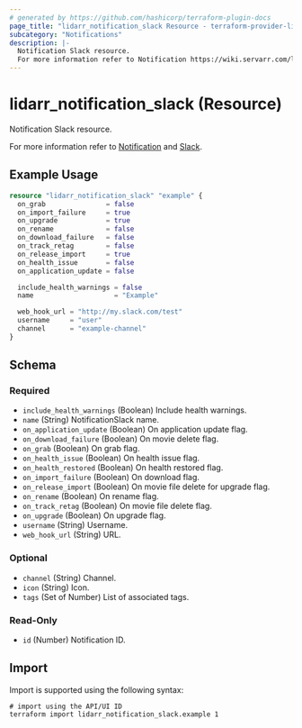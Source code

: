 ```yaml
---
# generated by https://github.com/hashicorp/terraform-plugin-docs
page_title: "lidarr_notification_slack Resource - terraform-provider-lidarr"
subcategory: "Notifications"
description: |-
  Notification Slack resource.
  For more information refer to Notification https://wiki.servarr.com/lidarr/settings#connect and Slack https://wiki.servarr.com/lidarr/supported#slack.
---
```


# lidarr_notification_slack (Resource)

<!-- subcategory:Notifications -->Notification Slack resource.
For more information refer to [Notification](https://wiki.servarr.com/lidarr/settings#connect) and [Slack](https://wiki.servarr.com/lidarr/supported#slack).

## Example Usage

```terraform
resource "lidarr_notification_slack" "example" {
  on_grab               = false
  on_import_failure     = true
  on_upgrade            = true
  on_rename             = false
  on_download_failure   = false
  on_track_retag        = false
  on_release_import     = true
  on_health_issue       = false
  on_application_update = false

  include_health_warnings = false
  name                    = "Example"

  web_hook_url = "http://my.slack.com/test"
  username     = "user"
  channel      = "example-channel"
}
```

<!-- schema generated by tfplugindocs -->
## Schema

### Required

- `include_health_warnings` (Boolean) Include health warnings.
- `name` (String) NotificationSlack name.
- `on_application_update` (Boolean) On application update flag.
- `on_download_failure` (Boolean) On movie delete flag.
- `on_grab` (Boolean) On grab flag.
- `on_health_issue` (Boolean) On health issue flag.
- `on_health_restored` (Boolean) On health restored flag.
- `on_import_failure` (Boolean) On download flag.
- `on_release_import` (Boolean) On movie file delete for upgrade flag.
- `on_rename` (Boolean) On rename flag.
- `on_track_retag` (Boolean) On movie file delete flag.
- `on_upgrade` (Boolean) On upgrade flag.
- `username` (String) Username.
- `web_hook_url` (String) URL.

### Optional

- `channel` (String) Channel.
- `icon` (String) Icon.
- `tags` (Set of Number) List of associated tags.

### Read-Only

- `id` (Number) Notification ID.

## Import

Import is supported using the following syntax:

```shell
# import using the API/UI ID
terraform import lidarr_notification_slack.example 1
```
